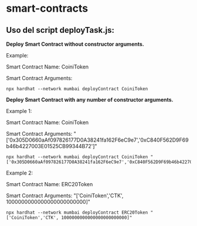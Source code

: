 
# smart-contracts

  

## Uso del script deployTask.js:

  

**Deploy Smart Contract without constructor arguments.**

Example:

Smart Contract Name: CoiniToken

Smart Contract Arguments: 

    npx hardhat --network mumbai deployContract CoiniToken

  

**Deploy Smart Contract with any number of constructor arguments.**

Example 1:

Smart Contract Name: CoiniToken

Smart Contract Arguments: "['0x305D0660aAf097826177D0A38241fa162F6eC9e7','0xC840F562D9F69b46b4227003E01525CB99344B72']"

    npx hardhat --network mumbai deployContract CoiniToken "['0x305D0660aAf097826177D0A38241fa162F6eC9e7','0xC840F562D9F69b46b4227003E01525CB99344B72']"

Example 2:

Smart Contract Name: ERC20Token

Smart Contract Arguments: "['CoiniToken','CTK', 1000000000000000000000000]"

    npx hardhat --network mumbai deployContract ERC20Token "['CoiniToken','CTK', 1000000000000000000000000]"
